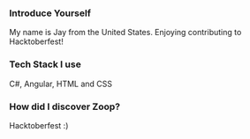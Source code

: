 ### Introduce Yourself
My name is Jay from the United States. Enjoying contributing to Hacktoberfest!

### Tech Stack I use
C#, Angular, HTML and CSS

### How did I discover Zoop?
Hacktoberfest :)
